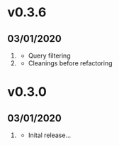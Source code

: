 # v0.3.6
##  03/01/2020

1. [](#improved)
    * Query filtering
1. [](#new)
    * Cleanings before refactoring

# v0.3.0
##  03/01/2020

1. [](#new)
    * Inital release...

